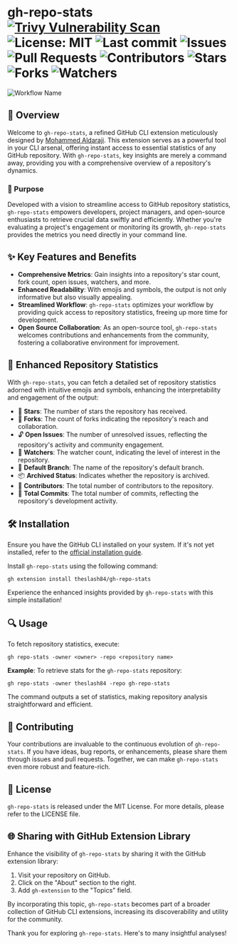 # gh-repo-stats   [![Trivy Vulnerability Scan](https://github.com/theslash84/gh-repo-stats/actions/workflows/trivy-scan.yml/badge.svg)](https://github.com/theslash84/gh-repo-stats/actions/workflows/trivy-scan.yml) ![License: MIT](https://img.shields.io/badge/License-MIT-yellow.svg) ![Last commit](https://img.shields.io/github/last-commit/theslash84/gh-repo-stats) ![Issues](https://img.shields.io/github/issues/theslash84/gh-repo-stats) ![Pull Requests](https://img.shields.io/github/issues-pr/theslash84/gh-repo-stats) ![Contributors](https://img.shields.io/github/contributors/theslash84/gh-repo-stats) ![Stars](https://img.shields.io/github/stars/theslash84/gh-repo-stats) ![Forks](https://img.shields.io/github/forks/theslash84/gh-repo-stats) ![Watchers](https://img.shields.io/github/watchers/theslash84/gh-repo-stats)  
![Workflow Name](https://github.com/theslash84/gh-repo-stats/actions/workflows/workflow-file.yml/badge.svg)


 












## 🚀 Overview

Welcome to `gh-repo-stats`, a refined GitHub CLI extension meticulously designed by [Mohammed Aldaraji](https://github.com/theslash84). This extension serves as a powerful tool in your CLI arsenal, offering instant access to essential statistics of any GitHub repository. With `gh-repo-stats`, key insights are merely a command away, providing you with a comprehensive overview of a repository's dynamics.

### 🎯 Purpose

Developed with a vision to streamline access to GitHub repository statistics, `gh-repo-stats` empowers developers, project managers, and open-source enthusiasts to retrieve crucial data swiftly and efficiently. Whether you're evaluating a project's engagement or monitoring its growth, `gh-repo-stats` provides the metrics you need directly in your command line.

## ✨ Key Features and Benefits

- **Comprehensive Metrics**: Gain insights into a repository's star count, fork count, open issues, watchers, and more.
- **Enhanced Readability**: With emojis and symbols, the output is not only informative but also visually appealing.
- **Streamlined Workflow**: `gh-repo-stats` optimizes your workflow by providing quick access to repository statistics, freeing up more time for development.
- **Open Source Collaboration**: As an open-source tool, `gh-repo-stats` welcomes contributions and enhancements from the community, fostering a collaborative environment for improvement.

## 🌟 Enhanced Repository Statistics

With `gh-repo-stats`, you can fetch a detailed set of repository statistics adorned with intuitive emojis and symbols, enhancing the interpretability and engagement of the output:

  - 🌟 **Stars**: The number of stars the repository has received.
  - 🍴 **Forks**: The count of forks indicating the repository's reach and collaboration.
  - 🔓 **Open Issues**: The number of unresolved issues, reflecting the repository's activity and community engagement.
  - 👀 **Watchers**: The watcher count, indicating the level of interest in the repository.
  - 🔖 **Default Branch**: The name of the repository's default branch.
  - 📦 **Archived Status**: Indicates whether the repository is archived.
  - 👥 **Contributors**: The total number of contributors to the repository.
  - 📌 **Total Commits**: The total number of commits, reflecting the repository's development activity.

## 🛠 Installation

Ensure you have the GitHub CLI installed on your system. If it's not yet installed, refer to the [official installation guide](https://cli.github.com/manual/installation).

Install `gh-repo-stats` using the following command:

```shell
gh extension install theslash84/gh-repo-stats
```

Experience the enhanced insights provided by `gh-repo-stats` with this simple installation!

## 🔍 Usage

To fetch repository statistics, execute:

```
gh repo-stats -owner <owner> -repo <repository name>
```

**Example**: To retrieve stats for the `gh-repo-stats` repository:

```
gh repo-stats -owner theslash84 -repo gh-repo-stats
```

The command outputs a set of statistics, making repository analysis straightforward and efficient.

## 🤝 Contributing

Your contributions are invaluable to the continuous evolution of `gh-repo-stats`. If you have ideas, bug reports, or enhancements, please share them through issues and pull requests. Together, we can make `gh-repo-stats` even more robust and feature-rich.

## 📜 License

`gh-repo-stats` is released under the MIT License. For more details, please refer to the LICENSE file.

## 🌐 Sharing with GitHub Extension Library

Enhance the visibility of `gh-repo-stats` by sharing it with the GitHub extension library:

1. Visit your repository on GitHub.
2. Click on the "About" section to the right.
3. Add `gh-extension` to the "Topics" field.

By incorporating this topic, `gh-repo-stats` becomes part of a broader collection of GitHub CLI extensions, increasing its discoverability and utility for the community.

Thank you for exploring `gh-repo-stats`. Here's to many insightful analyses!
